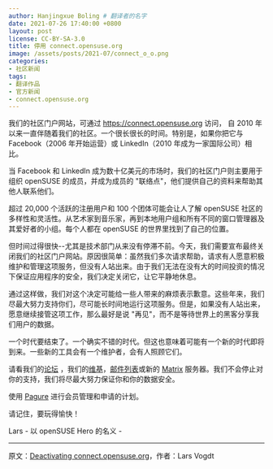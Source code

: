 ```yaml
---
author: Hanjingxue Boling # 翻译者的名字
date: 2021-07-26 17:40:00 +0800
layout: post
license: CC-BY-SA-3.0
title: 停用 connect.opensuse.org
image: /assets/posts/2021-07/connect_o_o.png
categories:
- 社区新闻
tags:
- 翻译作品
- 官方新闻
- connect.opensuse.org
---
```


我们的社区门户网站，可通过 https://connect.opensuse.org 访问， 自 2010 年以来一直伴随着我们的社区。一个很长很长的时间。特别是，如果你把它与 Facebook（2006 年开始运营）或 LinkedIn（2010 年成为一家国际公司）相比。

当 Facebook 和 LinkedIn 成为数十亿美元的市场时，我们的社区门户则主要用于组织 openSUSE 的成员，并成为成员的 "联络点"，他们提供自己的资料来帮助其他人联系他们。

超过 20,000 个活跃的注册用户和 100 个团体可能会让人了解 openSUSE 社区的多样性和灵活性。从艺术家到音乐家，再到本地用户组和所有不同的窗口管理器及其爱好者的小组。每个人都在 openSUSE 的世界里找到了自己的位置。

但时间过得很快--尤其是技术部门从来没有停滞不前。今天，我们需要宣布最终关闭我们的社区门户网站。原因很简单：虽然我们多次请求帮助，请求有人愿意积极维护和管理这项服务，但没有人站出来。由于我们无法在没有大的时间投资的情况下保证应用程序的安全，我们决定关闭它，让它平静地休息。

通过这样做，我们对这个决定可能给一些人带来的麻烦表示歉意。这些年来，我们尽最大努力支持你们，尽可能长时间地运行这项服务。但是，如果没有人站出来，愿意继续接管这项工作，那么最好是说 "再见"，而不是等待世界上的黑客分享我们用户的数据。

一个时代要结束了。一个确实不错的时代。但这也意味着可能有一个新的时代即将到来。一些新的工具会有一个维护者，会有人照顾它们。

请看我们的[论坛](https://forums.opensuse.org/) ，我们的[维基](https://en.opensuse.org/)，[邮件列表](https://lists.opensuse.org/)或新的 [Matrix](https://chat.opensuse.org/) 服务器。我们不会停止对你的支持，我们将尽最大努力保证你和你的数据安全。

使用 [Pagure](https://code.opensuse.org/) 进行会员管理和申请的计划。

请记住，要玩得愉快！

Lars - 以 openSUSE Hero 的名义 -

------

原文：[Deactivating connect.opensuse.org](https://news.opensuse.org/2021/07/26/deavtivating_connect_o_o/)，作者：Lars Vogdt

<!--在上面写上原文来源与作者-->
